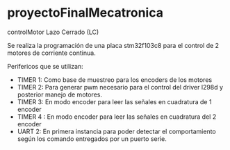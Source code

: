 # proyectoFinalMecatronica
 controlMotor Lazo Cerrado (LC)


Se realiza la programación de una placa stm32f103c8 para el control de 2 motores de corriente continua.

Perifericos que se utilizan: 

-	TIMER 1: Como base de muestreo para los encoders de los motores
-	TIMER 2: Para generar pwm necesario para el control del driver l298d y posterior manejo de motores.
-	TIMER 3: En modo encoder para leer las señales en cuadratura de 1 encoder
-	TIMER 4 : En modo encoder para leer las señales en cuadratura del 2 encoder
-	UART 2: En primera instancia para poder detectar el comportamiento según los comando entregados por un puerto serie. 

